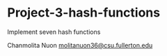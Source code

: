 # Project-3-hash-functions
Implement seven hash functions

Chanmolita Nuon molitanuon36@csu.fullerton.edu


